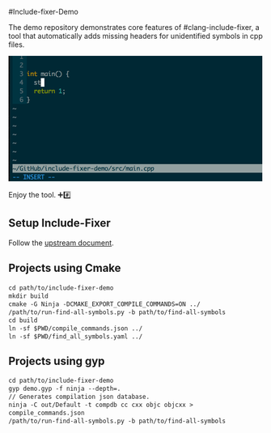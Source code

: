 #Include-fixer-Demo

The demo repository demonstrates core features of #clang-include-fixer, a tool
that automatically adds missing headers for unidentified symbols in cpp files.

![screenshot](/screenshot/include-fixer.gif)

Enjoy the tool. :heavy_plus_sign::hash:

## Setup Include-Fixer

Follow the [upstream document](http://clang.llvm.org/extra/include-fixer.html).

## Projects using Cmake

```
cd path/to/include-fixer-demo
mkdir build
cmake -G Ninja -DCMAKE_EXPORT_COMPILE_COMMANDS=ON ../
/path/to/run-find-all-symbols.py -b path/to/find-all-symbols
cd build
ln -sf $PWD/compile_commands.json ../
ln -sf $PWD/find_all_symbols.yaml ../
```

## Projects using gyp

```
cd path/to/include-fixer-demo
gyp demo.gyp -f ninja --depth=.
// Generates compilation json database.
ninja -C out/Default -t compdb cc cxx objc objcxx > compile_commands.json
/path/to/run-find-all-symbols.py -b path/to/find-all-symbols
```
